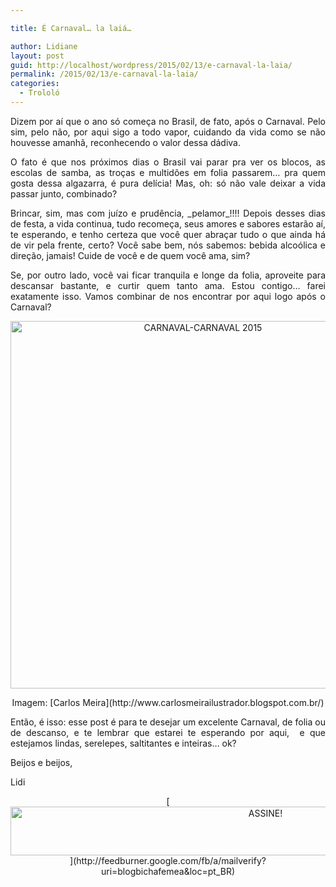 ```yaml
---

title: É Carnaval… la laiá…

author: Lidiane
layout: post
guid: http://localhost/wordpress/2015/02/13/e-carnaval-la-laia/
permalink: /2015/02/13/e-carnaval-la-laia/
categories:
  - Trololó
---
```

<p align="justify">
  Dizem por aí que o ano só começa no Brasil, de fato, após o Carnaval. Pelo sim, pelo não, por aqui sigo a todo vapor, cuidando da vida como se não houvesse amanhã, reconhecendo o valor dessa dádiva.
</p>

<p align="justify">
  O fato é que nos próximos dias o Brasil vai parar pra ver os blocos, as escolas de samba, as troças e multidões em folia passarem… pra quem gosta dessa algazarra, é pura delícia! Mas, oh: só não vale deixar a vida passar junto, combinado?
</p>

<p align="justify">
  Brincar, sim, mas com juízo e prudência, _pelamor_!!!! Depois desses dias de festa, a vida continua, tudo recomeça, seus amores e sabores estarão aí, te esperando, e tenho certeza que você quer abraçar tudo o que ainda há de vir pela frente, certo? Você sabe bem, nós sabemos: bebida alcoólica e direção, jamais! Cuide de você e de quem você ama, sim?
</p>

<p align="justify">
  Se, por outro lado, você vai ficar tranquila e longe da folia, aproveite para descansar bastante, e curtir quem tanto ama. Estou contigo… farei exatamente isso. Vamos combinar de nos encontrar por aqui logo após o Carnaval?
</p>

<p align="center">
  <a href="http://www.trololodemulher.com.br/blog/wp-content/uploads/2015/01/CARNAVAL-CARNAVAL-2015.jpg"><img class="alignnone size-full wp-image-10759" src="http://www.trololodemulher.com.br/blog/wp-content/uploads/2015/01/CARNAVAL-CARNAVAL-2015.jpg" alt="CARNAVAL-CARNAVAL 2015" width="600" height="588" /></a>
</p>

<p align="center">
  Imagem: [Carlos Meira](http://www.carlosmeirailustrador.blogspot.com.br/) 
</p>

<p align="justify">
  Então, é isso: esse post é para te desejar um excelente Carnaval, de folia ou de descanso, e te lembrar que estarei te esperando por aqui,  e que estejamos lindas, serelepes, saltitantes e inteiras… ok?
</p>

<p align="justify">
  Beijos e beijos,
</p>

<p align="justify">
  Lidi
</p>

<p align="center">
  [<img class="alignnone size-full wp-image-10439" src="http://www.trololodemulher.com.br/blog/wp-content/uploads/2014/09/ASSINE.png" alt="ASSINE!" width="800" height="78" />](http://feedburner.google.com/fb/a/mailverify?uri=blogbichafemea&loc=pt_BR) 
</p>